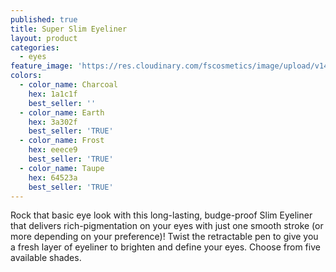 ```yaml
---
published: true
title: Super Slim Eyeliner
layout: product
categories:
  - eyes
feature_image: 'https://res.cloudinary.com/fscosmetics/image/upload/v1495709088/super_slim.jpg'
colors:
  - color_name: Charcoal
    hex: 1a1c1f
    best_seller: ''
  - color_name: Earth
    hex: 3a302f
    best_seller: 'TRUE'
  - color_name: Frost
    hex: eeece9
    best_seller: 'TRUE'  
  - color_name: Taupe
    hex: 64523a
    best_seller: 'TRUE'
---
```

Rock that basic eye look with this long-lasting, budge-proof Slim Eyeliner that delivers rich-pigmentation on your eyes with just one smooth stroke (or more depending on your preference)!  Twist the retractable pen to give you a fresh layer of eyeliner to brighten and define your eyes. Choose from five available shades.
